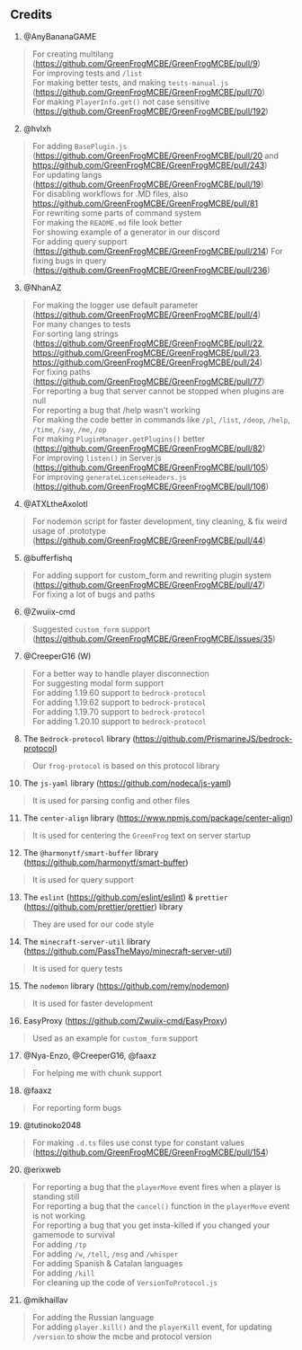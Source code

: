 ## Credits

1. @AnyBananaGAME

> For creating multilang (https://github.com/GreenFrogMCBE/GreenFrogMCBE/pull/9) <br>
> For improving tests and `/list` <br>
> For making better tests, and making `tests-manual.js` (https://github.com/GreenFrogMCBE/GreenFrogMCBE/pull/70) <br>
> For making `PlayerInfo.get()` not case sensitive (https://github.com/GreenFrogMCBE/GreenFrogMCBE/pull/192)

2. @hvlxh

> For adding `BasePlugin.js` (https://github.com/GreenFrogMCBE/GreenFrogMCBE/pull/20 and https://github.com/GreenFrogMCBE/GreenFrogMCBE/pull/243) <br>
> For updating langs (https://github.com/GreenFrogMCBE/GreenFrogMCBE/pull/19) <br>
> For disabling workflows for .MD files, also https://github.com/GreenFrogMCBE/GreenFrogMCBE/pull/81 <br>
> For rewriting some parts of command system <br>
> For making the `README.md` file look better <br>
> For showing example of a generator in our discord <br>
> For adding query support (https://github.com/GreenFrogMCBE/GreenFrogMCBE/pull/214)
> For fixing bugs in query (https://github.com/GreenFrogMCBE/GreenFrogMCBE/pull/236)

3. @NhanAZ

> For making the logger use default parameter (https://github.com/GreenFrogMCBE/GreenFrogMCBE/pull/4) <br>
> For many changes to tests <br>
> For sorting lang strings (https://github.com/GreenFrogMCBE/GreenFrogMCBE/pull/22, https://github.com/GreenFrogMCBE/GreenFrogMCBE/pull/23, https://github.com/GreenFrogMCBE/GreenFrogMCBE/pull/24) <br>
> For fixing paths (https://github.com/GreenFrogMCBE/GreenFrogMCBE/pull/77) <br>
> For reporting a bug that server cannot be stopped when plugins are null <br>
> For reporting a bug that /help wasn't working <br>
> For making the code better in commands like `/pl`, `/list`, `/deop`, `/help`, `/time`, `/say`, `/me`, `/op` <br>
> For making `PluginManager.getPlugins()` better (https://github.com/GreenFrogMCBE/GreenFrogMCBE/pull/82) <br>
> For improving `listen()` in Server.js (https://github.com/GreenFrogMCBE/GreenFrogMCBE/pull/105) <br>
> For improving `generateLicenseHeaders.js` (https://github.com/GreenFrogMCBE/GreenFrogMCBE/pull/106)

4. @ATXLtheAxolotl

> For nodemon script for faster development, tiny cleaning, & fix weird usage of .prototype (https://github.com/GreenFrogMCBE/GreenFrogMCBE/pull/44)

5. @bufferfishq

> For adding support for custom_form and rewriting plugin system (https://github.com/GreenFrogMCBE/GreenFrogMCBE/pull/47) <br>
> For fixing a lot of bugs and paths <br>

6. @Zwuiix-cmd

> Suggested `custom_form` support (https://github.com/GreenFrogMCBE/GreenFrogMCBE/issues/35) <br>

7. @CreeperG16 (W)

> For a better way to handle player disconnection <br>
> For suggesting modal form support <br>
> For adding 1.19.60 support to `bedrock-protocol` <br>
> For adding 1.19.62 support to `bedrock-protocol` <br>
> For adding 1.19.70 support to `bedrock-protocol` <br>
> For adding 1.20.10 support to `bedrock-protocol`

8. The `Bedrock-protocol` library (https://github.com/PrismarineJS/bedrock-protocol)

> Our `frog-protocol` is based on this protocol library

10. The `js-yaml` library (https://github.com/nodeca/js-yaml)

> It is used for parsing config and other files

11. The `center-align` library (https://www.npmjs.com/package/center-align)

> It is used for centering the `GreenFrog` text on server startup

12. The `@harmonytf/smart-buffer` library (https://github.com/harmonytf/smart-buffer)

> It is used for query support

13. The `eslint` (https://github.com/eslint/eslint) & `prettier` (https://github.com/prettier/prettier) library

> They are used for our code style

14. The `minecraft-server-util` library (https://github.com/PassTheMayo/minecraft-server-util)

> It is used for query tests

15. The `nodemon` library (https://github.com/remy/nodemon)

> It is used for faster development

16. EasyProxy (https://github.com/Zwuiix-cmd/EasyProxy)

> Used as an example for `custom_form` support

17. @Nya-Enzo, @CreeperG16, @faaxz

> For helping me with chunk support

18. @faaxz

> For reporting form bugs

19. @tutinoko2048

> For making `.d.ts` files use const type for constant values (https://github.com/GreenFrogMCBE/GreenFrogMCBE/pull/154)

20. @erixweb

> For reporting a bug that the `playerMove` event fires when a player is standing still <br>
> For reporting a bug that the `cancel()` function in the `playerMove` event is not working <br>
> For reporting a bug that you get insta-killed if you changed your gamemode to survival <br>
> For adding `/tp` <br>
> For adding `/w`, `/tell`, `/msg` and `/whisper` <br>
> For adding Spanish & Catalan languages <br>
> For adding `/kill` <br>
> For cleaning up the code of `VersionToProtocol.js`

21. @mikhaillav

> For adding the Russian language <br>
> For adding `player.kill()` and the `playerKill` event, for updating `/version` to show the mcbe and protocol version
